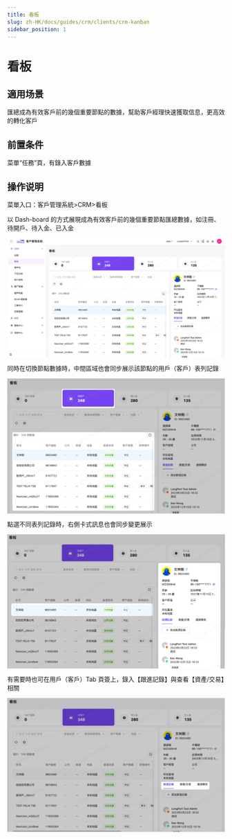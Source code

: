 ```yaml
---
title: 看板
slug: zh-HK/docs/guides/crm/clients/crm-kanban
sidebar_position: 1
---
```



# 看板

## 適用场景

匯總成為有效客戶前的幾個重要節點的數據，幫助客戶經理快速獲取信息，更高效的轉化客戶

## 前置条件

菜單“任務”頁，有錄入客戶數據

## 操作说明

菜單入口：客戶管理系統>CRM>看板

以 Dash-board 的方式展現成為有效客戶前的幾個重要節點匯總數據，如注冊、待開戶、待入金、已入金

<img src="./assets/JIv8bUfeyoOY4wxowaAcMNv5nMg.png" src-width="2860" src-height="1568" align="center"/>

同時在切換節點數據時，中間區域也會同步展示該節點的用戶（客戶）表列記錄

<img src="./assets/GpAhbjznPoHbElxbs2AcoEqOnJd.png" src-width="2336" src-height="1448" align="center"/>

點選不同表列記錄時，右側卡式訊息也會同步變更展示

<img src="./assets/B8xwboBqnob60RxFLWdczVLZnoh.png" src-width="2334" src-height="1434" align="center"/>

有需要時也可在用戶（客戶）Tab 頁簽上，錄入【跟進記錄】與查看【資產/交易】相關

<img src="./assets/Ibrpb3oKGo2wUSxD1IfcRvotndz.png" src-width="2320" src-height="1424" align="center"/>

